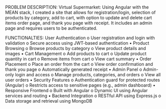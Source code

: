 PROBLEM DESCRIPTION: 
      Virtual Supermarket: Using Angular with the MEAN stack, I created a site that allows for registration/login, selection of products by category, 
      add to cart, with option to update and delete cart items order page, and thank you page with receipt. 
      It includes an admin page and requires users to be authenticated.

FUNCTIONALTIES:
 User Authentication
 o	User registration and login with validation
 o	Secure access using JWT-based authentication
•	Product Browsing
  o	Browse products by category
  o	View product details and images
•	Cart Management
  o	Add products to cart
  o	Update product quantity in cart
  o	Remove items from cart
  o	View cart summary
•	Order Placement
  o	Place an order from the cart
  o	View order confirmation and thank you page
  o	Automatically generated receipt
•	Admin Panel
  o	Admin-only login and access
  o	Manage products, categories, and orders
  o	View all user orders
•	Security Features
  o	Authentication guard for protected routes (Angular)
  o	Restricts access to sensitive pages (e.g., admin dashboard)
•	Responsive Frontend
  o	Built with Angular
  o	Dynamic UI using Angular services and routing
•	Backend Integration
  o	RESTful API using Express.js
  o	Data storage and retrieval using MongoDB
 


